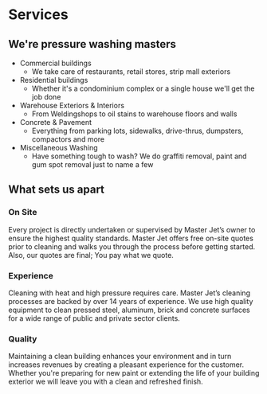 # Services

## We're pressure washing masters

* Commercial buildings
    - We take care of restaurants, retail stores, strip mall exteriors
* Residential buildings
    - Whether it's a condominium complex or a single house we'll get the job done
* Warehouse Exteriors & Interiors
    - From Weldingshops to oil stains to warehouse floors and walls
* Concrete & Pavement
    - Everything from parking lots, sidewalks, drive-thrus, dumpsters, compactors and more
* Miscellaneous Washing
    - Have something tough to wash? We do graffiti removal, paint and gum spot removal just to name a few


## What sets us apart

### On Site
Every project is directly undertaken or supervised by Master Jet’s owner to ensure the highest quality standards. Master Jet offers free on-site quotes prior to cleaning and walks you through the process before getting started. Also, our quotes are final; You pay what we quote.

### Experience
Cleaning with heat and high pressure requires care. Master Jet’s cleaning processes are backed by over 14 years of experience. We use high quality equipment to clean pressed steel, aluminum, brick and concrete surfaces for a wide range of public and private sector clients.

### Quality
Maintaining a clean building enhances your environment and in turn increases revenues by creating a pleasant experience for the customer. Whether you're preparing for new paint or extending the life of your building exterior we will leave you with a clean and refreshed finish.



